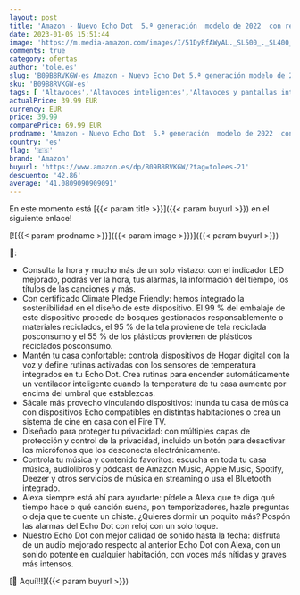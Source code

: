 ```yaml
---
layout: post
title: 'Amazon - Nuevo Echo Dot  5.ª generación  modelo de 2022  con reloj | Altavoz inteligente con reloj y Alexa | Gris azulado'
date: 2023-01-05 15:51:44
image: 'https://m.media-amazon.com/images/I/51DyRfAWyAL._SL500_._SL400_.jpg'
comments: true
category: ofertas
author: 'tole.es'
slug: 'B09B8RVKGW-es Amazon - Nuevo Echo Dot 5.ª generación modelo de 2022 con...'
sku: 'B09B8RVKGW-es'
tags: [ 'Altavoces','Altavoces inteligentes','Altavoces y pantallas inteligentes Echo','Dispositivos Amazon','Dispositivos Amazon y Accesorios','Electrónica','Equipos de audio y Hi-Fi','alexa','amazon','🇪🇸', ]
actualPrice: 39.99 EUR
currency: EUR
price: 39.99
comparePrice: 69.99 EUR
prodname: 'Amazon - Nuevo Echo Dot  5.ª generación  modelo de 2022  con reloj | Altavoz inteligente con reloj y Alexa | Gris azulado'
country: 'es'
flag: '🇪🇸'
brand: 'Amazon'
buyurl: 'https://www.amazon.es/dp/B09B8RVKGW/?tag=tolees-21'
descuento: '42.86'
average: '41.0809090909091'
---
```


En este momento está [{{< param title >}}]({{< param buyurl >}}) en el siguiente enlace!

[![{{< param prodname >}}]({{< param image >}})]({{< param buyurl >}})

🔎:

- Consulta la hora y mucho más de un solo vistazo: con el indicador LED mejorado, podrás ver la hora, tus alarmas, la información del tiempo, los títulos de las canciones y más.
- Con certificado Climate Pledge Friendly: hemos integrado la sostenibilidad en el diseño de este dispositivo. El 99 % del embalaje de este dispositivo procede de bosques gestionados responsablemente o materiales reciclados, el 95 % de la tela proviene de tela reciclada posconsumo y el 55 % de los plásticos provienen de plásticos reciclados posconsumo.
- Mantén tu casa confortable: controla dispositivos de Hogar digital con la voz y define rutinas activadas con los sensores de temperatura integrados en tu Echo Dot. Crea rutinas para encender automáticamente un ventilador inteligente cuando la temperatura de tu casa aumente por encima del umbral que establezcas.
- Sácale más provecho vinculando dispositivos: inunda tu casa de música con dispositivos Echo compatibles en distintas habitaciones o crea un sistema de cine en casa con el Fire TV.
- Diseñado para proteger tu privacidad: con múltiples capas de protección y control de la privacidad, incluido un botón para desactivar los micrófonos que los desconecta electrónicamente.
- Controla tu música y contenido favoritos: escucha en toda tu casa música, audiolibros y pódcast de Amazon Music, Apple Music, Spotify, Deezer y otros servicios de música en streaming o usa el Bluetooth integrado.
- Alexa siempre está ahí para ayudarte: pídele a Alexa que te diga qué tiempo hace o qué canción suena, pon temporizadores, hazle preguntas o deja que te cuente un chiste. ¿Quieres dormir un poquito más? Pospón las alarmas del Echo Dot con reloj con un solo toque.
- Nuestro Echo Dot con mejor calidad de sonido hasta la fecha: disfruta de un audio mejorado respecto al anterior Echo Dot con Alexa, con un sonido potente en cualquier habitación, con voces más nítidas y graves más intensos.

[🛒 Aquí!!!]({{< param buyurl >}})
